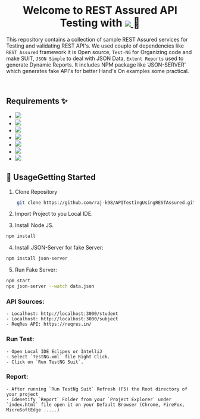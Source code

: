 <h1 align="center">Welcome to REST Assured API Testing with <a href="https://www.npmjs.com/package/readme-md-generator">
     <img src="https://img.shields.io/badge/java-ED8B00?style=for-the-badge&logo=java&logoColor=white"/>
     </a>
 👋</h1>


This repository contains a collection of sample REST Assured services for Testing and validating REST API's. We used couple of dependencies like `REST Assured` framework it is Open source, `Test-NG` for Organizing code and make SUIT, `JSON Simple` to deal with JSON Data, `Extent Reports` used to generate Dynamic Reports. It includes NPM package like 'JSON-SERVER' which generates fake API's for better Hand's On examples some practical.

<br>

## Requirements ✨


-   <a href="https://www.oracle.com/java/technologies/downloads/">
     <img src="https://img.shields.io/badge/-JAVA JDK V1.8.x-red?logo=java&logoColor=black&"/>
     </a>

-   <a href="https://maven.apache.org/">
     <img src="https://img.shields.io/badge/-Maven Apache-red?logo=Apache%20Maven&logoColor=white"/>
     </a>

-   <a href="https://nodejs.org/en/download/">
     <img src="https://img.shields.io/badge/-NPM V14.7-red?logo=NPM&logoColor=white"/>
     </a>

-   <a href="https://rest-assured.io/">
     <img src="https://img.shields.io/badge/-Rest Assured V4.4-brightgreen?logo=REST&logoColor=white"/>
     </a>

-  <a href="https://testng.org/doc/">
    <img src="https://img.shields.io/badge/-TEST NG V7.4.2-%233178C6?logo=TestNG&logoColor=black" />
    </a>

-  <a href="https://www.eclipse.org/downloads/">    
    <img src="https://img.shields.io/badge/Eclipse -violet?logo=eclipse&logoColor=brightblack" />
    </a>

-  <a href="https://www.postman.com/">
    <img src="https://img.shields.io/badge/-PostMan-orange?logo=postman&logoColor=brightblack">
    </a>
    
    <br>
    

## 🚀 UsageGetting Started
1. Clone Repository
```bash
    git clone https://github.com/raj-k98/APITestingUsingRESTAssured.git
```
2. Import Project to you Local IDE.

3. Install Node JS.
```bash
npm install
```
4. Install JSON-Server for fake Server:
```bash
npm install json-server
```
5. Run Fake Server:
```bash
npm start
npx json-server --watch data.json
```
### API Sources:
    - Localhost: http://localhost:3000/student
    - Localhost: http://localhost:3000/subject
    - ReqRes API: https://reqres.in/

### Run Test:
    - Open Local IDE Eclipes or IntelliJ
    - Select `TestNG.xml` file Right Click.
    - Click on `Run TestNG Suit`.

### Report:
    - After running `Run TestNg Suit` Refresh (F5) the Root directory of your project
    - Idenetify `Report` Folder from your `Project Explorer` under `index.html` file open it on your Default Browser (Chrome, FireFox, MicroSoftEdge .....)
